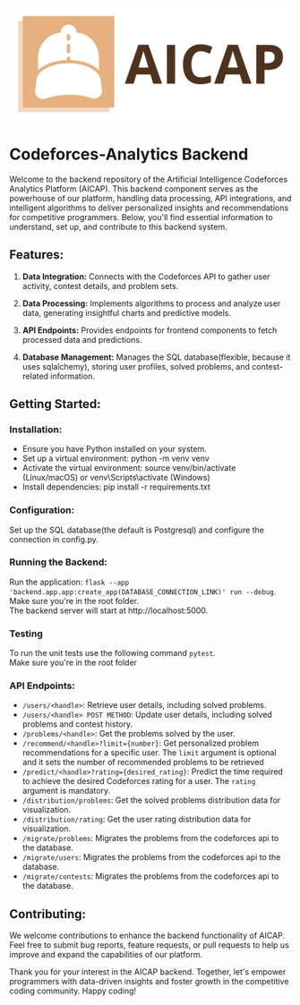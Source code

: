 ![AICAP LOGO](../frontend/src/Misc/logo-cover.png)

# Codeforces-Analytics Backend

Welcome to the backend repository of the Artificial Intelligence Codeforces Analytics Platform (AICAP). This backend component serves as the powerhouse of our platform, handling data processing, API integrations, and intelligent algorithms to deliver personalized insights and recommendations for competitive programmers. Below, you'll find essential information to understand, set up, and contribute to this backend system.

## Features:

1. **Data Integration:** Connects with the Codeforces API to gather user activity, contest details, and problem sets.

2. **Data Processing:** Implements algorithms to process and analyze user data, generating insightful charts and predictive models.

3. **API Endpoints:** Provides endpoints for frontend components to fetch processed data and predictions.

4. **Database Management:** Manages the SQL database(flexible, because it uses sqlalchemy), storing user profiles, solved problems, and contest-related information.

## Getting Started:

### Installation:

* Ensure you have Python installed on your system.
* Set up a virtual environment: python -m venv venv
* Activate the virtual environment: source venv/bin/activate (Linux/macOS) or venv\Scripts\activate (Windows)
* Install dependencies: pip install -r requirements.txt

### Configuration:
Set up the SQL database(the default is Postgresql) and configure the connection in config.py.

### Running the Backend:
Run the application:  ``` flask --app 'backend.app.app:create_app(DATABASE_CONNECTION_LINK)' run --debug ```. Make sure you're in the root folder.  
The backend server will start at http://localhost:5000.

### Testing
To run the unit tests use the following command ```pytest```.  
Make sure you're in the root folder

### API Endpoints:
* ```/users/<handle>```: Retrieve user details, including solved problems.
* ```/users/<handle> POST METHOD```: Update user details, including solved problems and contest history.
* ```/problems/<handle>```: Get the problems solved by the user.
* ```/recommend/<handle>?limit={number}```: Get personalized problem recommendations for a specific user. The ```limit``` argument is optional and it sets the number of recommended problems to be retrieved
* ```/predict/<handle>?rating={desired_rating}```: Predict the time required to achieve the desired Codeforces rating for a user. The ```rating``` argument is mandatory.
* ```/distribution/problems```: Get the solved problems distribution data for visualization.
* ```/distribution/rating```: Get the user rating distribution data for visualization.
* ```/migrate/problems```: Migrates the problems from the codeforces api to the database.
* ```/migrate/users```: Migrates the problems from the codeforces api to the database.
* ```/migrate/contests```: Migrates the problems from the codeforces api to the database.

## Contributing:

We welcome contributions to enhance the backend functionality of AICAP. Feel free to submit bug reports, feature requests, or pull requests to help us improve and expand the capabilities of our platform.

Thank you for your interest in the AICAP backend. Together, let's empower programmers with data-driven insights and foster growth in the competitive coding community. Happy coding!
